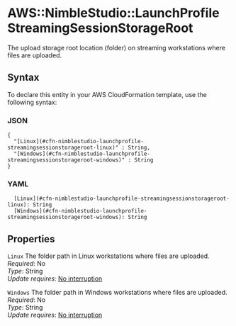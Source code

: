 # AWS::NimbleStudio::LaunchProfile StreamingSessionStorageRoot<a name="aws-properties-nimblestudio-launchprofile-streamingsessionstorageroot"></a>

The upload storage root location \(folder\) on streaming workstations where files are uploaded\.

## Syntax<a name="aws-properties-nimblestudio-launchprofile-streamingsessionstorageroot-syntax"></a>

To declare this entity in your AWS CloudFormation template, use the following syntax:

### JSON<a name="aws-properties-nimblestudio-launchprofile-streamingsessionstorageroot-syntax.json"></a>

```
{
  "[Linux](#cfn-nimblestudio-launchprofile-streamingsessionstorageroot-linux)" : String,
  "[Windows](#cfn-nimblestudio-launchprofile-streamingsessionstorageroot-windows)" : String
}
```

### YAML<a name="aws-properties-nimblestudio-launchprofile-streamingsessionstorageroot-syntax.yaml"></a>

```
  [Linux](#cfn-nimblestudio-launchprofile-streamingsessionstorageroot-linux): String
  [Windows](#cfn-nimblestudio-launchprofile-streamingsessionstorageroot-windows): String
```

## Properties<a name="aws-properties-nimblestudio-launchprofile-streamingsessionstorageroot-properties"></a>

`Linux`  <a name="cfn-nimblestudio-launchprofile-streamingsessionstorageroot-linux"></a>
The folder path in Linux workstations where files are uploaded\.  
*Required*: No  
*Type*: String  
*Update requires*: [No interruption](https://docs.aws.amazon.com/AWSCloudFormation/latest/UserGuide/using-cfn-updating-stacks-update-behaviors.html#update-no-interrupt)

`Windows`  <a name="cfn-nimblestudio-launchprofile-streamingsessionstorageroot-windows"></a>
The folder path in Windows workstations where files are uploaded\.  
*Required*: No  
*Type*: String  
*Update requires*: [No interruption](https://docs.aws.amazon.com/AWSCloudFormation/latest/UserGuide/using-cfn-updating-stacks-update-behaviors.html#update-no-interrupt)